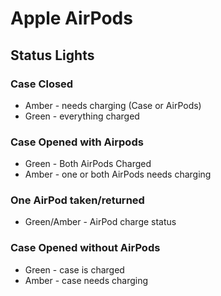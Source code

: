 # Apple AirPods

## Status Lights

### Case Closed

- Amber - needs charging (Case or AirPods)
- Green - everything charged

### Case Opened with Airpods

- Green - Both AirPods Charged
- Amber - one or both AirPods needs charging

### One AirPod taken/returned

- Green/Amber - AirPod charge status

### Case Opened without AirPods

- Green - case is charged
- Amber - case needs charging
